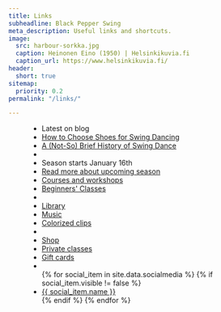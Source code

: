 ```yaml
---
title: Links
subheadline: Black Pepper Swing
meta_description: Useful links and shortcuts.
image:
  src: harbour-sorkka.jpg
  caption: Heinonen Eino (1950) | Helsinkikuvia.fi
  caption_url: https://www.helsinkikuvia.fi/
header:
  short: true
sitemap:
  priority: 0.2
permalink: "/links/"

---
```

<div class="text-center t30" style="max-width: 420px; margin: 0 auto;">
  <ul class="social-icons side-nav">
    <li class="heading">Latest on blog</li>
    <li><a href="/posts/articles/how-to-choose-shoes-for-swing-dancing/">How to Choose Shoes for Swing Dancing</a></li>
    <li><a href="/posts/articles/a-not-so-brief-history-of-swing-dance/">A (Not-So) Brief History of Swing Dance</a></li>
    <li class="divider b60"></li>
    <li class="heading">Season starts January 16th</li>
    <li><a href="/#season-info">Read more about upcoming season</a></li>
    <li><a href="/courses">Courses and workshops</a></li>
    <li><a href="/courses-for-beginners/">Beginners' Classes</a></li>
    <li class="divider b60"></li>
    <li><a href="https://library.blackpepperswing.com/">Library</a></li>
    <li><a href="https://library.blackpepperswing.com/browse/type/music/">Music</a></li>
    <li><a href="https://www.youtube.com/playlist?list=PLXuPJeS8W-KoF6CIHZan0xlxfD0hO4iYQ">Colorized clips</a></li>
    <li class="divider b60"></li>
    <li><a href="https://holvi.com/shop/blackpepperswing/">Shop</a></li>
    <li><a href="https://holvi.com/shop/blackpepperswing/section/private-classes/">Private classes</a></li>
    <li><a href="https://holvi.com/shop/blackpepperswing/section/gift-cards/">Gift cards</a></li>
    <li class="divider b60"></li>
    {% for social_item in site.data.socialmedia %}
    {% if social_item.visible != false %}
    <li><a href="{{ social_item.url }}" target="_blank" class="{{ social_item.class }}" title="{{ social_item.name }}"> {{ social_item.name }}</a></li>
    {% endif %}
    {% endfor %}
  </ul>
</div>
